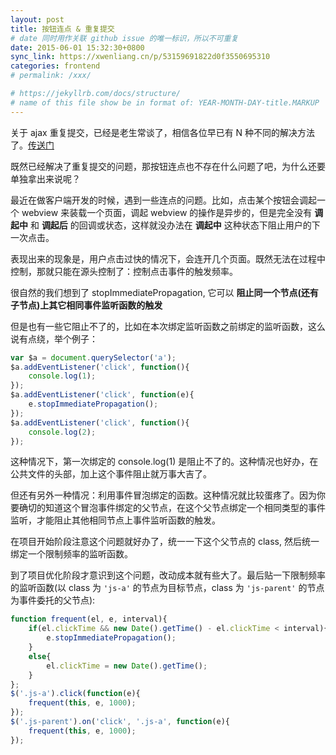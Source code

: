 ```yaml
---
layout: post
title: 按钮连点 & 重复提交
# date 同时用作关联 github issue 的唯一标识，所以不可重复
date: 2015-06-01 15:32:30+0800
sync_link: https://xwenliang.cn/p/53159691822d0f3550695310
categories: frontend
# permalink: /xxx/

# https://jekyllrb.com/docs/structure/
# name of this file show be in format of: YEAR-MONTH-DAY-title.MARKUP
---
```



关于 ajax 重复提交，已经是老生常谈了，相信各位早已有 N 种不同的解决方法了。[传送门](http://www.zhihu.com/question/19805411)  

既然已经解决了重复提交的问题，那按钮连点也不存在什么问题了吧，为什么还要单独拿出来说呢？  

最近在做客户端开发的时候，遇到一些连点的问题。比如，点击某个按钮会调起一个 webview 来装载一个页面，调起 webview 的操作是异步的，但是完全没有 **调起中** 和 **调起后** 的回调或状态，这样就没办法在 **调起中** 这种状态下阻止用户的下一次点击。  

表现出来的现象是，用户点击过快的情况下，会连开几个页面。既然无法在过程中控制，那就只能在源头控制了：控制点击事件的触发频率。  

很自然的我们想到了 stopImmediatePropagation, 它可以 **阻止同一个节点(还有子节点)上其它相同事件监听函数的触发**  

但是也有一些它阻止不了的，比如在本次绑定监听函数之前绑定的监听函数，这么说有点绕，举个例子：  

```javascript
var $a = document.querySelector('a'); 
$a.addEventListener('click', function(){
    console.log(1);
}); 
$a.addEventListener('click', function(e){
    e.stopImmediatePropagation();
});
$a.addEventListener('click', function(){
    console.log(2);
});
```

这种情况下，第一次绑定的 console.log(1) 是阻止不了的。这种情况也好办，在公共文件的头部，加上这个事件阻止就万事大吉了。  

但还有另外一种情况：利用事件冒泡绑定的函数。这种情况就比较蛋疼了。因为你要确切的知道这个冒泡事件绑定的父节点，在这个父节点绑定一个相同类型的事件监听，才能阻止其他相同节点上事件监听函数的触发。  

在项目开始阶段注意这个问题就好办了，统一一下这个父节点的 class, 然后统一绑定一个限制频率的监听函数。  

到了项目优化阶段才意识到这个问题，改动成本就有些大了。最后贴一下限制频率的监听函数(以 class 为 `'js-a'` 的节点为目标节点，class 为 `'js-parent'` 的节点为事件委托的父节点):  

```javascript
function frequent(el, e, interval){
    if(el.clickTime && new Date().getTime() - el.clickTime < interval){
        e.stopImmediatePropagation();
    }
    else{
        el.clickTime = new Date().getTime();
    }
};
$('.js-a').click(function(e){
    frequent(this, e, 1000);
});
$('.js-parent').on('click', '.js-a', function(e){
    frequent(this, e, 1000);
});
```

